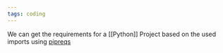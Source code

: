 ```yaml
---
tags: coding
---
```


We can get the requirements for a [[Python]] Project based on the used imports using [pipreqs](https://github.com/bndr/pipreqs#usage)
